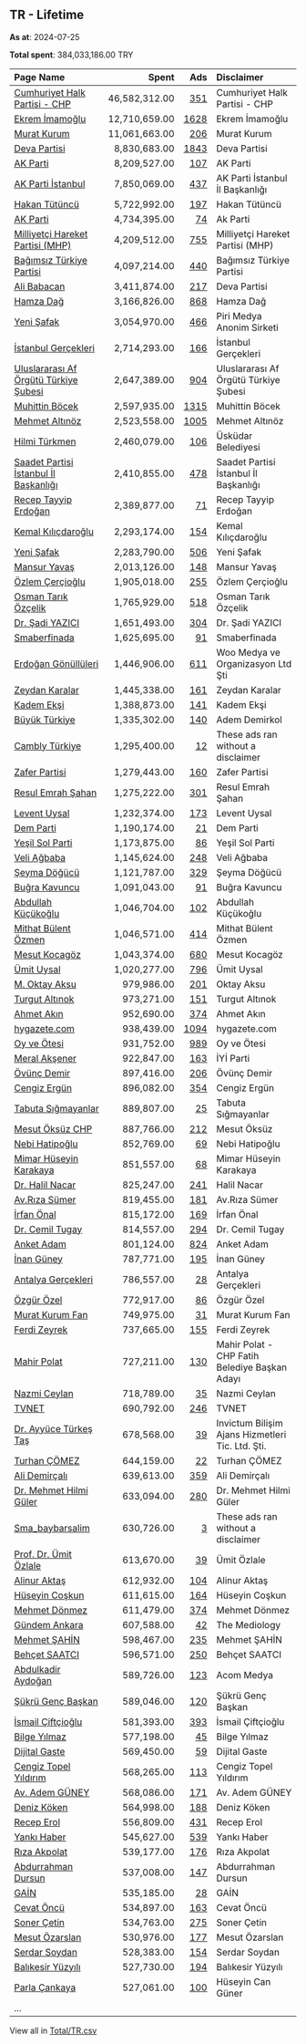 ## TR - Lifetime
**As at**: 2024-07-25

**Total spent**: 384,033,186.00 TRY

|Page Name|Spent|Ads|Disclaimer|
|:---|---:|---:|:---|
|[Cumhuriyet Halk Partisi - CHP](https://www.facebook.com/127290640672745)|46,582,312.00|[351](https://www.facebook.com/ads/library/?active_status=all&ad_type=political_and_issue_ads&country=TR&view_all_page_id=127290640672745&search_type=page&media_type=all)|Cumhuriyet Halk Partisi - CHP|
|[Ekrem İmamoğlu](https://www.facebook.com/144295649058307)|12,710,659.00|[1628](https://www.facebook.com/ads/library/?active_status=all&ad_type=political_and_issue_ads&country=TR&view_all_page_id=144295649058307&search_type=page&media_type=all)|Ekrem İmamoğlu|
|[Murat Kurum](https://www.facebook.com/1160506840785202)|11,061,663.00|[206](https://www.facebook.com/ads/library/?active_status=all&ad_type=political_and_issue_ads&country=TR&view_all_page_id=1160506840785202&search_type=page&media_type=all)|Murat Kurum|
|[Deva Partisi](https://www.facebook.com/102095934751904)|8,830,683.00|[1843](https://www.facebook.com/ads/library/?active_status=all&ad_type=political_and_issue_ads&country=TR&view_all_page_id=102095934751904&search_type=page&media_type=all)|Deva Partisi|
|[AK Parti](https://www.facebook.com/141870402543282)|8,209,527.00|[107](https://www.facebook.com/ads/library/?active_status=all&ad_type=political_and_issue_ads&country=TR&view_all_page_id=141870402543282&search_type=page&media_type=all)|AK Parti|
|[AK Parti İstanbul](https://www.facebook.com/111436922211991)|7,850,069.00|[437](https://www.facebook.com/ads/library/?active_status=all&ad_type=political_and_issue_ads&country=TR&view_all_page_id=111436922211991&search_type=page&media_type=all)|AK Parti İstanbul İl Başkanlığı|
|[Hakan Tütüncü](https://www.facebook.com/1445726515639735)|5,722,992.00|[197](https://www.facebook.com/ads/library/?active_status=all&ad_type=political_and_issue_ads&country=TR&view_all_page_id=1445726515639735&search_type=page&media_type=all)|Hakan Tütüncü|
|[AK Parti](https://www.facebook.com/141870402543282)|4,734,395.00|[74](https://www.facebook.com/ads/library/?active_status=all&ad_type=political_and_issue_ads&country=TR&view_all_page_id=141870402543282&search_type=page&media_type=all)|Ak Parti|
|[Milliyetçi Hareket Partisi (MHP)](https://www.facebook.com/158829607558395)|4,209,512.00|[755](https://www.facebook.com/ads/library/?active_status=all&ad_type=political_and_issue_ads&country=TR&view_all_page_id=158829607558395&search_type=page&media_type=all)|Milliyetçi Hareket Partisi (MHP)|
|[Bağımsız Türkiye Partisi](https://www.facebook.com/141311632555208)|4,097,214.00|[440](https://www.facebook.com/ads/library/?active_status=all&ad_type=political_and_issue_ads&country=TR&view_all_page_id=141311632555208&search_type=page&media_type=all)|Bağımsız Türkiye Partisi|
|[Ali Babacan](https://www.facebook.com/100910024639566)|3,411,874.00|[217](https://www.facebook.com/ads/library/?active_status=all&ad_type=political_and_issue_ads&country=TR&view_all_page_id=100910024639566&search_type=page&media_type=all)|Deva Partisi|
|[Hamza Dağ](https://www.facebook.com/1374606626186872)|3,166,826.00|[868](https://www.facebook.com/ads/library/?active_status=all&ad_type=political_and_issue_ads&country=TR&view_all_page_id=1374606626186872&search_type=page&media_type=all)|Hamza Dağ|
|[Yeni Şafak](https://www.facebook.com/191453580768)|3,054,970.00|[466](https://www.facebook.com/ads/library/?active_status=all&ad_type=political_and_issue_ads&country=TR&view_all_page_id=191453580768&search_type=page&media_type=all)|Piri Medya Anonim Sirketi|
|[İstanbul Gerçekleri](https://www.facebook.com/130147920189908)|2,714,293.00|[166](https://www.facebook.com/ads/library/?active_status=all&ad_type=political_and_issue_ads&country=TR&view_all_page_id=130147920189908&search_type=page&media_type=all)|İstanbul Gerçekleri|
|[Uluslararası Af Örgütü Türkiye Şubesi](https://www.facebook.com/111162852275902)|2,647,389.00|[904](https://www.facebook.com/ads/library/?active_status=all&ad_type=political_and_issue_ads&country=TR&view_all_page_id=111162852275902&search_type=page&media_type=all)|Uluslararası Af Örgütü Türkiye Şubesi|
|[Muhittin Böcek](https://www.facebook.com/575755372513811)|2,597,935.00|[1315](https://www.facebook.com/ads/library/?active_status=all&ad_type=political_and_issue_ads&country=TR&view_all_page_id=575755372513811&search_type=page&media_type=all)|Muhittin Böcek|
|[Mehmet Altınöz](https://www.facebook.com/103332962391978)|2,523,558.00|[1005](https://www.facebook.com/ads/library/?active_status=all&ad_type=political_and_issue_ads&country=TR&view_all_page_id=103332962391978&search_type=page&media_type=all)|Mehmet Altınöz|
|[Hilmi Türkmen](https://www.facebook.com/562429187164086)|2,460,079.00|[106](https://www.facebook.com/ads/library/?active_status=all&ad_type=political_and_issue_ads&country=TR&view_all_page_id=562429187164086&search_type=page&media_type=all)|Üsküdar Belediyesi|
|[Saadet Partisi İstanbul İl Başkanlığı](https://www.facebook.com/268544196532365)|2,410,855.00|[478](https://www.facebook.com/ads/library/?active_status=all&ad_type=political_and_issue_ads&country=TR&view_all_page_id=268544196532365&search_type=page&media_type=all)|Saadet Partisi İstanbul İl Başkanlığı|
|[Recep Tayyip Erdoğan](https://www.facebook.com/344704883576)|2,389,877.00|[71](https://www.facebook.com/ads/library/?active_status=all&ad_type=political_and_issue_ads&country=TR&view_all_page_id=344704883576&search_type=page&media_type=all)|Recep Tayyip Erdoğan|
|[Kemal Kılıçdaroğlu](https://www.facebook.com/76599755300)|2,293,174.00|[154](https://www.facebook.com/ads/library/?active_status=all&ad_type=political_and_issue_ads&country=TR&view_all_page_id=76599755300&search_type=page&media_type=all)|Kemal Kılıçdaroğlu|
|[Yeni Şafak](https://www.facebook.com/191453580768)|2,283,790.00|[506](https://www.facebook.com/ads/library/?active_status=all&ad_type=political_and_issue_ads&country=TR&view_all_page_id=191453580768&search_type=page&media_type=all)|Yeni Şafak|
|[Mansur Yavaş](https://www.facebook.com/108214242593152)|2,013,126.00|[148](https://www.facebook.com/ads/library/?active_status=all&ad_type=political_and_issue_ads&country=TR&view_all_page_id=108214242593152&search_type=page&media_type=all)|Mansur Yavaş|
|[Özlem Çerçioğlu](https://www.facebook.com/1885081341783708)|1,905,018.00|[255](https://www.facebook.com/ads/library/?active_status=all&ad_type=political_and_issue_ads&country=TR&view_all_page_id=1885081341783708&search_type=page&media_type=all)|Özlem Çerçioğlu|
|[Osman Tarık Özçelik](https://www.facebook.com/231327076720592)|1,765,929.00|[518](https://www.facebook.com/ads/library/?active_status=all&ad_type=political_and_issue_ads&country=TR&view_all_page_id=231327076720592&search_type=page&media_type=all)|Osman Tarık Özçelik|
|[Dr. Şadi YAZICI](https://www.facebook.com/180404128680446)|1,651,493.00|[304](https://www.facebook.com/ads/library/?active_status=all&ad_type=political_and_issue_ads&country=TR&view_all_page_id=180404128680446&search_type=page&media_type=all)|Dr. Şadi YAZICI|
|[Smaberfinada](https://www.facebook.com/104467829291062)|1,625,695.00|[91](https://www.facebook.com/ads/library/?active_status=all&ad_type=political_and_issue_ads&country=TR&view_all_page_id=104467829291062&search_type=page&media_type=all)|Smaberfinada|
|[Erdoğan Gönüllüleri](https://www.facebook.com/497191817041688)|1,446,906.00|[611](https://www.facebook.com/ads/library/?active_status=all&ad_type=political_and_issue_ads&country=TR&view_all_page_id=497191817041688&search_type=page&media_type=all)|Woo Medya ve Organizasyon Ltd Şti|
|[Zeydan Karalar](https://www.facebook.com/160299890701550)|1,445,338.00|[161](https://www.facebook.com/ads/library/?active_status=all&ad_type=political_and_issue_ads&country=TR&view_all_page_id=160299890701550&search_type=page&media_type=all)|Zeydan Karalar|
|[Kadem Ekşi](https://www.facebook.com/796058554104202)|1,388,873.00|[141](https://www.facebook.com/ads/library/?active_status=all&ad_type=political_and_issue_ads&country=TR&view_all_page_id=796058554104202&search_type=page&media_type=all)|Kadem Ekşi|
|[Büyük Türkiye](https://www.facebook.com/877839188967827)|1,335,302.00|[140](https://www.facebook.com/ads/library/?active_status=all&ad_type=political_and_issue_ads&country=TR&view_all_page_id=877839188967827&search_type=page&media_type=all)|Adem Demirkol|
|[Cambly Türkiye](https://www.facebook.com/1126247144131559)|1,295,400.00|[12](https://www.facebook.com/ads/library/?active_status=all&ad_type=political_and_issue_ads&country=TR&view_all_page_id=1126247144131559&search_type=page&media_type=all)|These ads ran without a disclaimer|
|[Zafer Partisi](https://www.facebook.com/101490908746353)|1,279,443.00|[160](https://www.facebook.com/ads/library/?active_status=all&ad_type=political_and_issue_ads&country=TR&view_all_page_id=101490908746353&search_type=page&media_type=all)|Zafer Partisi|
|[Resul Emrah Şahan](https://www.facebook.com/199244216594658)|1,275,222.00|[301](https://www.facebook.com/ads/library/?active_status=all&ad_type=political_and_issue_ads&country=TR&view_all_page_id=199244216594658&search_type=page&media_type=all)|Resul Emrah Şahan|
|[Levent Uysal](https://www.facebook.com/462963834529864)|1,232,374.00|[173](https://www.facebook.com/ads/library/?active_status=all&ad_type=political_and_issue_ads&country=TR&view_all_page_id=462963834529864&search_type=page&media_type=all)|Levent Uysal|
|[Dem Parti](https://www.facebook.com/1407664829448583)|1,190,174.00|[21](https://www.facebook.com/ads/library/?active_status=all&ad_type=political_and_issue_ads&country=TR&view_all_page_id=1407664829448583&search_type=page&media_type=all)|Dem Parti|
|[Yeşil Sol Parti](https://www.facebook.com/176338225842984)|1,173,875.00|[86](https://www.facebook.com/ads/library/?active_status=all&ad_type=political_and_issue_ads&country=TR&view_all_page_id=176338225842984&search_type=page&media_type=all)|Yeşil Sol Parti|
|[Veli Ağbaba](https://www.facebook.com/255623134454073)|1,145,624.00|[248](https://www.facebook.com/ads/library/?active_status=all&ad_type=political_and_issue_ads&country=TR&view_all_page_id=255623134454073&search_type=page&media_type=all)|Veli Ağbaba|
|[Şeyma Döğücü](https://www.facebook.com/125971147774849)|1,121,787.00|[329](https://www.facebook.com/ads/library/?active_status=all&ad_type=political_and_issue_ads&country=TR&view_all_page_id=125971147774849&search_type=page&media_type=all)|Şeyma Döğücü|
|[Buğra Kavuncu](https://www.facebook.com/2156627307736352)|1,091,043.00|[91](https://www.facebook.com/ads/library/?active_status=all&ad_type=political_and_issue_ads&country=TR&view_all_page_id=2156627307736352&search_type=page&media_type=all)|Buğra Kavuncu|
|[Abdullah Küçükoğlu](https://www.facebook.com/580908135734040)|1,046,704.00|[102](https://www.facebook.com/ads/library/?active_status=all&ad_type=political_and_issue_ads&country=TR&view_all_page_id=580908135734040&search_type=page&media_type=all)|Abdullah Küçükoğlu|
|[Mithat Bülent Özmen](https://www.facebook.com/216843168173689)|1,046,571.00|[414](https://www.facebook.com/ads/library/?active_status=all&ad_type=political_and_issue_ads&country=TR&view_all_page_id=216843168173689&search_type=page&media_type=all)|Mithat Bülent Özmen|
|[Mesut Kocagöz](https://www.facebook.com/103973085706404)|1,043,374.00|[680](https://www.facebook.com/ads/library/?active_status=all&ad_type=political_and_issue_ads&country=TR&view_all_page_id=103973085706404&search_type=page&media_type=all)|Mesut Kocagöz|
|[Ümit Uysal](https://www.facebook.com/1439683329600228)|1,020,277.00|[796](https://www.facebook.com/ads/library/?active_status=all&ad_type=political_and_issue_ads&country=TR&view_all_page_id=1439683329600228&search_type=page&media_type=all)|Ümit Uysal|
|[M. Oktay Aksu](https://www.facebook.com/1882729428686091)|979,986.00|[201](https://www.facebook.com/ads/library/?active_status=all&ad_type=political_and_issue_ads&country=TR&view_all_page_id=1882729428686091&search_type=page&media_type=all)|Oktay Aksu|
|[Turgut Altınok](https://www.facebook.com/614634851905255)|973,271.00|[151](https://www.facebook.com/ads/library/?active_status=all&ad_type=political_and_issue_ads&country=TR&view_all_page_id=614634851905255&search_type=page&media_type=all)|Turgut Altınok|
|[Ahmet Akın](https://www.facebook.com/1407759386141852)|952,690.00|[374](https://www.facebook.com/ads/library/?active_status=all&ad_type=political_and_issue_ads&country=TR&view_all_page_id=1407759386141852&search_type=page&media_type=all)|Ahmet Akın|
|[hygazete.com](https://www.facebook.com/303048049842901)|938,439.00|[1094](https://www.facebook.com/ads/library/?active_status=all&ad_type=political_and_issue_ads&country=TR&view_all_page_id=303048049842901&search_type=page&media_type=all)|hygazete.com|
|[Oy ve Ötesi](https://www.facebook.com/510344522371733)|931,752.00|[989](https://www.facebook.com/ads/library/?active_status=all&ad_type=political_and_issue_ads&country=TR&view_all_page_id=510344522371733&search_type=page&media_type=all)|Oy ve Ötesi|
|[Meral Akşener](https://www.facebook.com/483282718428036)|922,847.00|[163](https://www.facebook.com/ads/library/?active_status=all&ad_type=political_and_issue_ads&country=TR&view_all_page_id=483282718428036&search_type=page&media_type=all)|İYİ Parti|
|[Övünç Demir](https://www.facebook.com/1057639254636318)|897,416.00|[206](https://www.facebook.com/ads/library/?active_status=all&ad_type=political_and_issue_ads&country=TR&view_all_page_id=1057639254636318&search_type=page&media_type=all)|Övünç Demir|
|[Cengiz Ergün](https://www.facebook.com/41427278726)|896,082.00|[354](https://www.facebook.com/ads/library/?active_status=all&ad_type=political_and_issue_ads&country=TR&view_all_page_id=41427278726&search_type=page&media_type=all)|Cengiz Ergün|
|[Tabuta Sığmayanlar](https://www.facebook.com/101726388406507)|889,807.00|[25](https://www.facebook.com/ads/library/?active_status=all&ad_type=political_and_issue_ads&country=TR&view_all_page_id=101726388406507&search_type=page&media_type=all)|Tabuta Sığmayanlar|
|[Mesut Öksüz CHP](https://www.facebook.com/225432543988727)|887,766.00|[212](https://www.facebook.com/ads/library/?active_status=all&ad_type=political_and_issue_ads&country=TR&view_all_page_id=225432543988727&search_type=page&media_type=all)|Mesut Öksüz|
|[Nebi Hatipoğlu](https://www.facebook.com/118519987873082)|852,769.00|[69](https://www.facebook.com/ads/library/?active_status=all&ad_type=political_and_issue_ads&country=TR&view_all_page_id=118519987873082&search_type=page&media_type=all)|Nebi Hatipoğlu|
|[Mimar Hüseyin Karakaya](https://www.facebook.com/211198052392956)|851,557.00|[68](https://www.facebook.com/ads/library/?active_status=all&ad_type=political_and_issue_ads&country=TR&view_all_page_id=211198052392956&search_type=page&media_type=all)|Mimar Hüseyin Karakaya|
|[Dr. Halil Nacar](https://www.facebook.com/221536127713513)|825,247.00|[241](https://www.facebook.com/ads/library/?active_status=all&ad_type=political_and_issue_ads&country=TR&view_all_page_id=221536127713513&search_type=page&media_type=all)|Halil Nacar|
|[Av.Rıza Sümer](https://www.facebook.com/1534332603514319)|819,455.00|[181](https://www.facebook.com/ads/library/?active_status=all&ad_type=political_and_issue_ads&country=TR&view_all_page_id=1534332603514319&search_type=page&media_type=all)|Av.Rıza Sümer|
|[İrfan Önal](https://www.facebook.com/198696229985123)|815,172.00|[169](https://www.facebook.com/ads/library/?active_status=all&ad_type=political_and_issue_ads&country=TR&view_all_page_id=198696229985123&search_type=page&media_type=all)|İrfan Önal|
|[Dr. Cemil Tugay](https://www.facebook.com/2234782036766963)|814,557.00|[294](https://www.facebook.com/ads/library/?active_status=all&ad_type=political_and_issue_ads&country=TR&view_all_page_id=2234782036766963&search_type=page&media_type=all)|Dr. Cemil Tugay|
|[Anket Adam](https://www.facebook.com/100675732413915)|801,124.00|[824](https://www.facebook.com/ads/library/?active_status=all&ad_type=political_and_issue_ads&country=TR&view_all_page_id=100675732413915&search_type=page&media_type=all)|Anket Adam|
|[İnan Güney](https://www.facebook.com/1509424776002655)|787,771.00|[195](https://www.facebook.com/ads/library/?active_status=all&ad_type=political_and_issue_ads&country=TR&view_all_page_id=1509424776002655&search_type=page&media_type=all)|İnan Güney|
|[Antalya Gerçekleri](https://www.facebook.com/137308272804414)|786,557.00|[28](https://www.facebook.com/ads/library/?active_status=all&ad_type=political_and_issue_ads&country=TR&view_all_page_id=137308272804414&search_type=page&media_type=all)|Antalya Gerçekleri|
|[Özgür Özel](https://www.facebook.com/194901500550020)|772,917.00|[86](https://www.facebook.com/ads/library/?active_status=all&ad_type=political_and_issue_ads&country=TR&view_all_page_id=194901500550020&search_type=page&media_type=all)|Özgür Özel|
|[Murat Kurum Fan](https://www.facebook.com/2348574612045911)|749,975.00|[31](https://www.facebook.com/ads/library/?active_status=all&ad_type=political_and_issue_ads&country=TR&view_all_page_id=2348574612045911&search_type=page&media_type=all)|Murat Kurum Fan|
|[Ferdi Zeyrek](https://www.facebook.com/183688368167703)|737,665.00|[155](https://www.facebook.com/ads/library/?active_status=all&ad_type=political_and_issue_ads&country=TR&view_all_page_id=183688368167703&search_type=page&media_type=all)|Ferdi Zeyrek|
|[Mahir Polat](https://www.facebook.com/101510914946267)|727,211.00|[130](https://www.facebook.com/ads/library/?active_status=all&ad_type=political_and_issue_ads&country=TR&view_all_page_id=101510914946267&search_type=page&media_type=all)|Mahir Polat - CHP Fatih Belediye Başkan Adayı|
|[Nazmi Ceylan](https://www.facebook.com/103536752705365)|718,789.00|[35](https://www.facebook.com/ads/library/?active_status=all&ad_type=political_and_issue_ads&country=TR&view_all_page_id=103536752705365&search_type=page&media_type=all)|Nazmi Ceylan|
|[TVNET](https://www.facebook.com/210993622366044)|690,792.00|[246](https://www.facebook.com/ads/library/?active_status=all&ad_type=political_and_issue_ads&country=TR&view_all_page_id=210993622366044&search_type=page&media_type=all)|TVNET|
|[Dr. Ayyüce Türkeş Taş](https://www.facebook.com/200099626528167)|678,568.00|[39](https://www.facebook.com/ads/library/?active_status=all&ad_type=political_and_issue_ads&country=TR&view_all_page_id=200099626528167&search_type=page&media_type=all)|Invictum Bilişim Ajans Hizmetleri Tic. Ltd. Şti.|
|[Turhan ÇÖMEZ](https://www.facebook.com/1430492427188997)|644,159.00|[22](https://www.facebook.com/ads/library/?active_status=all&ad_type=political_and_issue_ads&country=TR&view_all_page_id=1430492427188997&search_type=page&media_type=all)|Turhan ÇÖMEZ|
|[Ali Demirçalı](https://www.facebook.com/198582493330348)|639,613.00|[359](https://www.facebook.com/ads/library/?active_status=all&ad_type=political_and_issue_ads&country=TR&view_all_page_id=198582493330348&search_type=page&media_type=all)|Ali Demirçalı|
|[Dr. Mehmet Hilmi Güler](https://www.facebook.com/124377320959905)|633,094.00|[280](https://www.facebook.com/ads/library/?active_status=all&ad_type=political_and_issue_ads&country=TR&view_all_page_id=124377320959905&search_type=page&media_type=all)|Dr. Mehmet Hilmi Güler|
|[Sma_baybarsalim](https://www.facebook.com/122123747498001463)|630,726.00|[3](https://www.facebook.com/ads/library/?active_status=all&ad_type=political_and_issue_ads&country=TR&view_all_page_id=122123747498001463&search_type=page&media_type=all)|These ads ran without a disclaimer|
|[Prof. Dr. Ümit Özlale](https://www.facebook.com/206151709240329)|613,670.00|[39](https://www.facebook.com/ads/library/?active_status=all&ad_type=political_and_issue_ads&country=TR&view_all_page_id=206151709240329&search_type=page&media_type=all)|Ümit Özlale|
|[Alinur Aktaş](https://www.facebook.com/315707528634723)|612,932.00|[104](https://www.facebook.com/ads/library/?active_status=all&ad_type=political_and_issue_ads&country=TR&view_all_page_id=315707528634723&search_type=page&media_type=all)|Alinur Aktaş|
|[Hüseyin Coşkun](https://www.facebook.com/104156024801697)|611,615.00|[164](https://www.facebook.com/ads/library/?active_status=all&ad_type=political_and_issue_ads&country=TR&view_all_page_id=104156024801697&search_type=page&media_type=all)|Hüseyin Coşkun|
|[Mehmet Dönmez](https://www.facebook.com/427347220687844)|611,479.00|[374](https://www.facebook.com/ads/library/?active_status=all&ad_type=political_and_issue_ads&country=TR&view_all_page_id=427347220687844&search_type=page&media_type=all)|Mehmet Dönmez|
|[Gündem Ankara](https://www.facebook.com/261499947037430)|607,588.00|[42](https://www.facebook.com/ads/library/?active_status=all&ad_type=political_and_issue_ads&country=TR&view_all_page_id=261499947037430&search_type=page&media_type=all)|The Mediology|
|[Mehmet ŞAHİN](https://www.facebook.com/363361037347874)|598,467.00|[235](https://www.facebook.com/ads/library/?active_status=all&ad_type=political_and_issue_ads&country=TR&view_all_page_id=363361037347874&search_type=page&media_type=all)|Mehmet ŞAHİN|
|[Behçet SAATCI](https://www.facebook.com/206541136053869)|596,571.00|[250](https://www.facebook.com/ads/library/?active_status=all&ad_type=political_and_issue_ads&country=TR&view_all_page_id=206541136053869&search_type=page&media_type=all)|Behçet SAATCI|
|[Abdulkadir Aydoğan](https://www.facebook.com/110402623821206)|589,726.00|[123](https://www.facebook.com/ads/library/?active_status=all&ad_type=political_and_issue_ads&country=TR&view_all_page_id=110402623821206&search_type=page&media_type=all)|Acom Medya|
|[Şükrü Genç Başkan](https://www.facebook.com/396578547036596)|589,046.00|[120](https://www.facebook.com/ads/library/?active_status=all&ad_type=political_and_issue_ads&country=TR&view_all_page_id=396578547036596&search_type=page&media_type=all)|Şükrü Genç Başkan|
|[İsmail Çiftçioğlu](https://www.facebook.com/220213571181463)|581,393.00|[393](https://www.facebook.com/ads/library/?active_status=all&ad_type=political_and_issue_ads&country=TR&view_all_page_id=220213571181463&search_type=page&media_type=all)|İsmail Çiftçioğlu|
|[Bilge Yılmaz](https://www.facebook.com/107621395263001)|577,198.00|[45](https://www.facebook.com/ads/library/?active_status=all&ad_type=political_and_issue_ads&country=TR&view_all_page_id=107621395263001&search_type=page&media_type=all)|Bilge Yılmaz|
|[Dijital Gaste](https://www.facebook.com/106187277979172)|569,450.00|[59](https://www.facebook.com/ads/library/?active_status=all&ad_type=political_and_issue_ads&country=TR&view_all_page_id=106187277979172&search_type=page&media_type=all)|Dijital Gaste|
|[Cengiz Topel Yıldırım](https://www.facebook.com/201645356663719)|568,265.00|[113](https://www.facebook.com/ads/library/?active_status=all&ad_type=political_and_issue_ads&country=TR&view_all_page_id=201645356663719&search_type=page&media_type=all)|Cengiz Topel Yıldırım|
|[Av. Adem GÜNEY](https://www.facebook.com/954321377912146)|568,086.00|[171](https://www.facebook.com/ads/library/?active_status=all&ad_type=political_and_issue_ads&country=TR&view_all_page_id=954321377912146&search_type=page&media_type=all)|Av. Adem GÜNEY|
|[Deniz Köken](https://www.facebook.com/162643753879231)|564,998.00|[188](https://www.facebook.com/ads/library/?active_status=all&ad_type=political_and_issue_ads&country=TR&view_all_page_id=162643753879231&search_type=page&media_type=all)|Deniz Köken|
|[Recep Erol](https://www.facebook.com/210774878778445)|556,809.00|[431](https://www.facebook.com/ads/library/?active_status=all&ad_type=political_and_issue_ads&country=TR&view_all_page_id=210774878778445&search_type=page&media_type=all)|Recep Erol|
|[Yankı Haber](https://www.facebook.com/104673902279375)|545,627.00|[539](https://www.facebook.com/ads/library/?active_status=all&ad_type=political_and_issue_ads&country=TR&view_all_page_id=104673902279375&search_type=page&media_type=all)|Yankı Haber|
|[Rıza Akpolat](https://www.facebook.com/1930515630390459)|539,177.00|[176](https://www.facebook.com/ads/library/?active_status=all&ad_type=political_and_issue_ads&country=TR&view_all_page_id=1930515630390459&search_type=page&media_type=all)|Rıza Akpolat|
|[Abdurrahman Dursun](https://www.facebook.com/326403044634322)|537,008.00|[147](https://www.facebook.com/ads/library/?active_status=all&ad_type=political_and_issue_ads&country=TR&view_all_page_id=326403044634322&search_type=page&media_type=all)|Abdurrahman Dursun|
|[GAİN](https://www.facebook.com/111043587006333)|535,185.00|[28](https://www.facebook.com/ads/library/?active_status=all&ad_type=political_and_issue_ads&country=TR&view_all_page_id=111043587006333&search_type=page&media_type=all)|GAİN|
|[Cevat Öncü](https://www.facebook.com/194104180444744)|534,897.00|[163](https://www.facebook.com/ads/library/?active_status=all&ad_type=political_and_issue_ads&country=TR&view_all_page_id=194104180444744&search_type=page&media_type=all)|Cevat Öncü|
|[Soner Çetin](https://www.facebook.com/416793998385157)|534,763.00|[275](https://www.facebook.com/ads/library/?active_status=all&ad_type=political_and_issue_ads&country=TR&view_all_page_id=416793998385157&search_type=page&media_type=all)|Soner Çetin|
|[Mesut Özarslan](https://www.facebook.com/214996631692086)|530,976.00|[177](https://www.facebook.com/ads/library/?active_status=all&ad_type=political_and_issue_ads&country=TR&view_all_page_id=214996631692086&search_type=page&media_type=all)|Mesut Özarslan|
|[Serdar Soydan](https://www.facebook.com/273568980163535)|528,383.00|[154](https://www.facebook.com/ads/library/?active_status=all&ad_type=political_and_issue_ads&country=TR&view_all_page_id=273568980163535&search_type=page&media_type=all)|Serdar Soydan|
|[Balıkesir Yüzyılı](https://www.facebook.com/112962178445014)|527,730.00|[194](https://www.facebook.com/ads/library/?active_status=all&ad_type=political_and_issue_ads&country=TR&view_all_page_id=112962178445014&search_type=page&media_type=all)|Balıkesir Yüzyılı|
|[Parla Çankaya](https://www.facebook.com/105874404265014)|527,061.00|[100](https://www.facebook.com/ads/library/?active_status=all&ad_type=political_and_issue_ads&country=TR&view_all_page_id=105874404265014&search_type=page&media_type=all)|Hüseyin Can Güner|
|...||||

View all in [Total/TR.csv](../../MetaData/Total/TR.csv)
